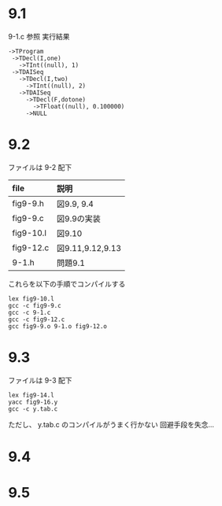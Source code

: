 # 9.1
 9-1.c 参照
 実行結果
 ```
 ->TProgram
  ->TDecl(I,one)
    ->TInt((null), 1)
  ->TDAISeq
    ->TDecl(I,two)
      ->TInt((null), 2)
    ->TDAISeq
      ->TDecl(F,dotone)
        ->TFloat((null), 0.100000)
      ->NULL
  ```

# 9.2
ファイルは 9-2 配下

|file|説明|
|:--|:--|
|fig9-9.h|図9.9, 9.4|
|fig9-9.c|図9.9の実装|
|fig9-10.l|図9.10|
|fig9-12.c|図9.11,9.12,9.13|
|9-1.h| 問題9.1|

これらを以下の手順でコンパイルする
```
lex fig9-10.l
gcc -c fig9-9.c
gcc -c 9-1.c
gcc -c fig9-12.c
gcc fig9-9.o 9-1.o fig9-12.o
```

# 9.3
ファイルは 9-3 配下

```
lex fig9-14.l
yacc fig9-16.y
gcc -c y.tab.c
```
ただし、 y.tab.c のコンパイルがうまく行かない
回避手段を失念...

# 9.4


# 9.5
